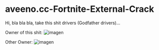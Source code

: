 # aveeno.cc-Fortnite-External-Crack
Hi, bla bla bla, take this shit drivers (Godfather drivers)...

Owner of this shit: 
![imagen](https://user-images.githubusercontent.com/95001569/177043920-830a1793-8568-493f-a255-4c673dca17e6.png)

Other Owner: 
![imagen](https://user-images.githubusercontent.com/95001569/177044012-939eec95-345e-42ca-8e62-48e889eb8e63.png)
